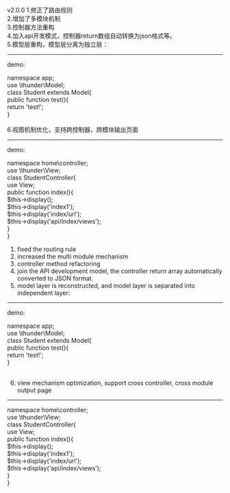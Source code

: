 v2.0.0
1.修正了路由规则<br>
2.增加了多模块机制<br>
3.控制器方法重构<br>
4.加入api开发模式，控制器return数组自动转换为json格式等。<br>
5.模型层重构，模型层分离为独立层：<br>
<hr>
demo:<br>

namespace app;<br>
use \thunder\Model;<br>
class Student extends Model{<br>
    public function test(){<br>
        return 'test!';<br>
    }<br>
<br>
6.视图机制优化，支持跨控制器，跨模块输出页面<br>
<hr>
demo:<br>

namespace home\controller;<br>
use \thunder\View;<br>
class StudentController{<br>
    use View;<br>
    public function index(){<br>
        $this->display();<br>
        $this->display('index1');<br>
        $this->display('index/url');<br>
        $this->display('api/index/views');<br>
    }<br>
}<br>
1. fixed the routing rule <br>
2. increased the multi module mechanism <br>
3. controller method refactoring <br>
4. join the API development model, the controller return array automatically converted to JSON format. <br>
5. model layer is reconstructed, and model layer is separated into independent layer: <br>
<hr>
demo:<br>

namespace app;<br>
use \thunder\Model;<br>
class Student extends Model{<br>
    public function test(){<br>
        return 'test!';<br>
    }<br>
<br>


6. view mechanism optimization, support cross controller, cross module output page <br>
<hr>
namespace home\controller;<br>
use \thunder\View;<br>
class StudentController{<br>
    use View;<br>
    public function index(){<br>
        $this->display();<br>
        $this->display('index1');<br>
        $this->display('index/url');<br>
        $this->display('api/index/views');<br>
    }<br>
}<br>